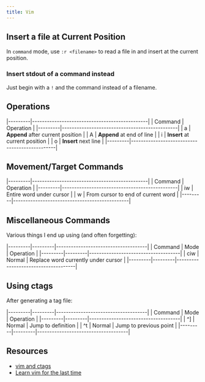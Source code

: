 ```yaml
---
title: Vim
---
```


## Insert a file at Current Position ##

In `command` mode, use `:r <filename>` to read a file in and insert at the
current position.

### Insert stdout of a command instead ###

Just begin with a `!` and the command instead of a filename.

## Operations ##

|---------|-----------------------------------------------|
| Command | Operation                                     |
|---------|-----------------------------------------------|
| a       | **Append** after current position             |
| A       | **Append** at end of line                     |
| i       | **Insert** at current position                |
| o       | **Insert** next line                          |
|---------|-----------------------------------------------|

## Movement/Target Commands ##

|---------|-----------------------------------------------|
| Command | Operation                                     |
|---------|-----------------------------------------------|
| iw      | Entire word under cursor                      |
| w       | From cursor to end of current word            |
|---------|-----------------------------------------------|

## Miscellaneous Commands ##

Various things I end up using (and often forgetting):

|---------|---------|-------------------------------------|
| Command | Mode    | Operation                           |
|---------|---------|-------------------------------------|
| ciw     | Normal  | Replace word currently under cursor |
|---------|---------|-------------------------------------|

## Using ctags ##

After generating a tag file:

|---------|---------|-------------------------------------|
| Command | Mode    | Operation                           |
|---------|---------|-------------------------------------|
| ^]      | Normal  | Jump to definition |
| ^t      | Normal  | Jump to previous point |
|---------|---------|-------------------------------------|

## Resources ##

* [vim and ctags](https://andrew.stwrt.ca/posts/vim-ctags/)
* [Learn vim for the last time](https://danielmiessler.com/study/vim/)
